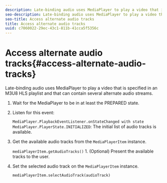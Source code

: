 ```yaml
---
description: Late-binding audio uses MediaPlayer to play a video that is specified in an M3U8 HLS playlist and that can contain several alternate audio streams.
seo-description: Late-binding audio uses MediaPlayer to play a video that is specified in an M3U8 HLS playlist and that can contain several alternate audio streams.
seo-title: Access alternate audio tracks
title: Access alternate audio tracks
uuid: c7060022-29ec-43c1-811b-41cca5f5356c
---
```


# Access alternate audio tracks{#access-alternate-audio-tracks}

Late-binding audio uses MediaPlayer to play a video that is specified in an M3U8 HLS playlist and that can contain several alternate audio streams.

1. Wait for the MediaPlayer to be in at least the PREPARED state.
1. Listen for this event:

   `MediaPlayer.PlaybackEventListener.onStateChanged with state MediaPlayer.PlayerState.INITIALIZED`: The initial list of audio tracks is available. 

1. Get the available audio tracks from the `MediaPlayerItem` instance.

   `mediaPlayerItem.getAudioTracks()` 1. (Optional) Present the available tracks to the user.
1. Set the selected audio track on the `MediaPlayerItem` instance.

   `mediaPlayerItem.selectAudioTrack(audioTrack)` 